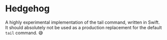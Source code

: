 # Hedgehog
A highly experimental implementation of the tail command, written in Swift. It should absolutely not be used as a production replacement for the default `tail` command. 😅

